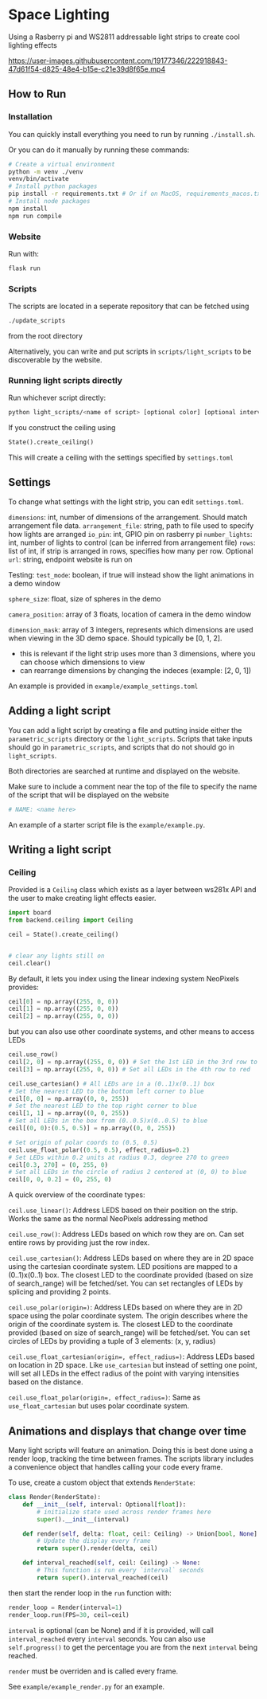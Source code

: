 # Space Lighting
Using a Rasberry pi and WS2811 addressable light strips to create cool lighting effects


https://user-images.githubusercontent.com/19177346/222918843-47d61f54-d825-48e4-b15e-c21e39d8f65e.mp4


## How to Run
### Installation
You can quickly install everything you need to run by running `./install.sh`.


Or you can do it manually by running these commands:
``` sh
# Create a virtual environment
python -m venv ./venv
venv/bin/activate
# Install python packages
pip install -r requirements.txt # Or if on MacOS, requirements_macos.txt
# Install node packages
npm install
npm run compile
```

### Website
Run with:

``` sh
flask run
```

### Scripts
The scripts are located in a seperate repository that can be fetched using

``` sh
./update_scripts
```
from the root directory

Alternatively, you can write and put scripts in `scripts/light_scripts` to be
discoverable by the website.


### Running light scripts directly
Run whichever script directly:

``` sh
python light_scripts/<name of script> [optional color] [optional interval/speed]
```

If you construct the ceiling using

``` python
State().create_ceiling()
```
This will create a ceiling with the settings specified by `settings.toml`

## Settings
To change what settings with the light strip, you can edit `settings.toml`.

`dimensions`: int, number of dimensions of the arrangement. Should match arrangement file data.
`arrangement_file`: string, path to file used to specify how lights are arranged
`io_pin`: int, GPIO pin on rasberry pi
`number_lights`: int, number of lights to control (can be inferred from arrangement file)
`rows`: list of int, if strip is arranged in rows, specifies how many per row. Optional
`url`: string, endpoint website is run on

Testing:
`test_mode`: boolean, if true will instead show the light animations in a demo window

`sphere_size`: float, size of spheres in the demo

`camera_position`: array of 3 floats, location  of camera in the demo window

`dimension_mask`: array of 3 integers, represents which dimensions are used when viewing in the 3D demo space. Should typically be [0, 1, 2].
- this is relevant if the light strip uses more than 3 dimensions, where you can choose which dimensions to view
- can rearrange dimensions by changing the indeces (example: [2, 0, 1])


An example is provided in `example/example_settings.toml`

## Adding a light script
You can add a light script by creating a file and putting inside either the `parametric_scripts` directory or the `light_scripts`. Scripts that take inputs should go in `parametric_scripts`, and scripts that do not should go in `light_scripts`.

Both directories are searched at runtime and displayed on the website.

Make sure to include a comment near the top of the file to specify the name of the script that will be displayed on the website

``` python
# NAME: <name here>
```

An example of a starter script file is the `example/example.py`.

## Writing a light script
### Ceiling
Provided is a `Ceiling` class which exists as a layer between ws281x API and the user to make creating light effects easier.

``` python
import board
from backend.ceiling import Ceiling

ceil = State().create_ceiling()


# clear any lights still on
ceil.clear()
```

By default, it lets you index using the linear indexing system NeoPixels provides:

``` python
ceil[0] = np.array((255, 0, 0))
ceil[1] = np.array((255, 0, 0))
ceil[2] = np.array((255, 0, 0))
```

but you can also use other coordinate systems, and other means to access LEDs
``` python
ceil.use_row()
ceil[2, 0] = np.array((255, 0, 0)) # Set the 1st LED in the 3rd row to red
ceil[3] = np.array((255, 0, 0)) # Set all LEDs in the 4th row to red 

ceil.use_cartesian() # All LEDs are in a (0..1)x(0..1) box
# Set the nearest LED to the bottom left corner to blue
ceil[0, 0] = np.array((0, 0, 255)) 
# Set the nearest LED to the top right corner to blue
ceil[1, 1] = np.array((0, 0, 255)) 
# Set all LEDs in the box from (0..0.5)x(0..0.5) to blue
ceil[(0, 0):(0.5, 0.5)] = np.array((0, 0, 255)) 

# Set origin of polar coords to (0.5, 0.5)
ceil.use_float_polar((0.5, 0.5), effect_radius=0.2) 
# Set LEDs within 0.2 units at radius 0.3, degree 270 to green
ceil[0.3, 270] = (0, 255, 0) 
# Set all LEDs in the circle of radius 2 centered at (0, 0) to blue
ceil[0, 0, 0.2] = (0, 255, 0)
```

A quick overview of the coordinate types:

`ceil.use_linear()`: Address LEDS based on their position on the strip. Works the same as the normal NeoPixels addressing method

`ceil.use_row()`: Address LEDs based on which row they are on. Can set entire rows by providing just the row index.

`ceil.use_cartesian()`: Address LEDs based on where they are in 2D space using the cartesian coordinate system. LED positions are mapped to a (0..1)x(0..1) box. The closest LED to the coordinate provided (based on size of search_range) will be fetched/set.
You can set rectangles of LEDs by splicing and providing 2 points. 

`ceil.use_polar(origin=)`: Address LEDs based on where they are in 2D space using the polar coordinate system. The origin describes where the origin of the coordinate system is. The closest LED to the coordinate provided (based on size of search_range) will be fetched/set.
You can set circles of LEDs by providing a tuple of 3 elements: (x, y, radius)

`ceil.use_float_cartesian(origin=, effect_radius=)`: Address LEDs based on location in 2D space. Like `use_cartesian` but instead of setting one point, will set all LEDs in the effect radius of the point with varying intensities based on the distance.

`ceil.use_float_polar(origin=, effect_radius=)`: Same as `use_float_cartesian` but uses polar coordinate system.

## Animations and displays that change over time
Many light scripts will feature an animation. Doing this is best done using a render loop, tracking the time between frames. The scripts library includes a convenience object that handles calling your code every frame.

To use, create a custom object that extends `RenderState`:

``` python
class Render(RenderState):
    def __init__(self, interval: Optional[float]):
        # initialize state used across render frames here
        super().__init__(interval)

    def render(self, delta: float, ceil: Ceiling) -> Union[bool, None]:
        # Update the display every frame
        return super().render(delta, ceil)

    def interval_reached(self, ceil: Ceiling) -> None:
        # This function is run every `interval` seconds
        return super().interval_reached(ceil)
```
then start the render loop in the `run` function with:

``` python
render_loop = Render(interval=1)
render_loop.run(FPS=30, ceil=ceil)
```

`interval` is optional (can be None) and if it is provided, will call `interval_reached` every `interval` seconds. You can also use `self.progress()` to get the percentage you are from the next `interval` being reached.

`render` must be overriden and is called every frame.

See `example/example_render.py` for an example.
